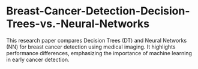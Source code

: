 # Breast-Cancer-Detection-Decision-Trees-vs.-Neural-Networks
This research paper compares Decision Trees (DT) and Neural Networks (NN) for breast cancer detection using medical imaging. It highlights performance differences, emphasizing the importance of machine learning in early cancer detection.
